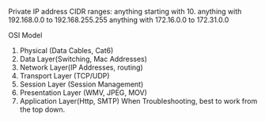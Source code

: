 Private IP address CIDR ranges:
anything starting with 10.
anything with 192.168.0.0 to 192.168.255.255
anything with 172.16.0.0 to 172.31.0.0

OSI Model
1. Physical (Data Cables, Cat6)
2. Data Layer(Switching, Mac Addresses)
3. Network Layer(IP Addresses, routing)
4. Transport Layer  (TCP/UDP)
5. Session Layer (Session Management)
6. Presentation Layer (WMV, JPEG, MOV)
7. Application Layer(Http, SMTP)
When Troubleshooting, best to work from the top down.
